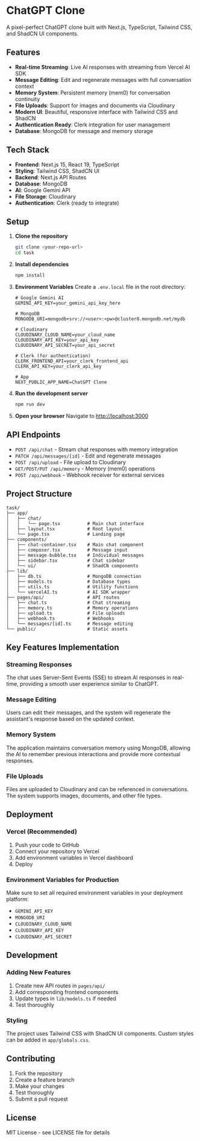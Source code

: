 # ChatGPT Clone

A pixel-perfect ChatGPT clone built with Next.js, TypeScript, Tailwind CSS, and ShadCN UI components.

## Features

- **Real-time Streaming**: Live AI responses with streaming from Vercel AI SDK
- **Message Editing**: Edit and regenerate messages with full conversation context
- **Memory System**: Persistent memory (mem0) for conversation continuity
- **File Uploads**: Support for images and documents via Cloudinary
- **Modern UI**: Beautiful, responsive interface with Tailwind CSS and ShadCN
- **Authentication Ready**: Clerk integration for user management
- **Database**: MongoDB for message and memory storage

## Tech Stack

- **Frontend**: Next.js 15, React 19, TypeScript
- **Styling**: Tailwind CSS, ShadCN UI
- **Backend**: Next.js API Routes
- **Database**: MongoDB
- **AI**: Google Gemini API
- **File Storage**: Cloudinary
- **Authentication**: Clerk (ready to integrate)

## Setup

1. **Clone the repository**
   ```bash
   git clone <your-repo-url>
   cd task
   ```

2. **Install dependencies**
   ```bash
   npm install
   ```

3. **Environment Variables**
   Create a `.env.local` file in the root directory:
   ```env
   # Google Gemini AI
   GEMINI_API_KEY=your_gemini_api_key_here

   # MongoDB
   MONGODB_URI=mongodb+srv://<user>:<pw>@cluster0.mongodb.net/mydb

   # Cloudinary
   CLOUDINARY_CLOUD_NAME=your_cloud_name
   CLOUDINARY_API_KEY=your_api_key
   CLOUDINARY_API_SECRET=your_api_secret

   # Clerk (for authentication)
   CLERK_FRONTEND_API=your_clerk_frontend_api
   CLERK_API_KEY=your_clerk_api_key

   # App
   NEXT_PUBLIC_APP_NAME=ChatGPT Clone
   ```

4. **Run the development server**
   ```bash
   npm run dev
   ```

5. **Open your browser**
   Navigate to [http://localhost:3000](http://localhost:3000)

## API Endpoints

- `POST /api/chat` - Stream chat responses with memory integration
- `PATCH /api/messages/[id]` - Edit and regenerate messages
- `POST /api/upload` - File upload to Cloudinary
- `GET/POST/PUT /api/memory` - Memory (mem0) operations
- `POST /api/webhook` - Webhook receiver for external services

## Project Structure

```
task/
├── app/
│   ├── chat/
│   │   └── page.tsx          # Main chat interface
│   ├── layout.tsx            # Root layout
│   └── page.tsx              # Landing page
├── components/
│   ├── chat-container.tsx    # Main chat component
│   ├── composer.tsx          # Message input
│   ├── message-bubble.tsx    # Individual messages
│   ├── sidebar.tsx           # Chat sidebar
│   └── ui/                   # ShadCN components
├── lib/
│   ├── db.ts                 # MongoDB connection
│   ├── models.ts             # Database types
│   ├── utils.ts              # Utility functions
│   └── vercelAI.ts           # AI SDK wrapper
├── pages/api/                # API routes
│   ├── chat.ts               # Chat streaming
│   ├── memory.ts             # Memory operations
│   ├── upload.ts             # File uploads
│   ├── webhook.ts            # Webhooks
│   └── messages/[id].ts      # Message editing
└── public/                   # Static assets
```

## Key Features Implementation

### Streaming Responses
The chat uses Server-Sent Events (SSE) to stream AI responses in real-time, providing a smooth user experience similar to ChatGPT.

### Message Editing
Users can edit their messages, and the system will regenerate the assistant's response based on the updated context.

### Memory System
The application maintains conversation memory using MongoDB, allowing the AI to remember previous interactions and provide more contextual responses.

### File Uploads
Files are uploaded to Cloudinary and can be referenced in conversations. The system supports images, documents, and other file types.

## Deployment

### Vercel (Recommended)
1. Push your code to GitHub
2. Connect your repository to Vercel
3. Add environment variables in Vercel dashboard
4. Deploy

### Environment Variables for Production
Make sure to set all required environment variables in your deployment platform:
- `GEMINI_API_KEY`
- `MONGODB_URI`
- `CLOUDINARY_CLOUD_NAME`
- `CLOUDINARY_API_KEY`
- `CLOUDINARY_API_SECRET`

## Development

### Adding New Features
1. Create new API routes in `pages/api/`
2. Add corresponding frontend components
3. Update types in `lib/models.ts` if needed
4. Test thoroughly

### Styling
The project uses Tailwind CSS with ShadCN UI components. Custom styles can be added in `app/globals.css`.

## Contributing

1. Fork the repository
2. Create a feature branch
3. Make your changes
4. Test thoroughly
5. Submit a pull request

## License

MIT License - see LICENSE file for details
